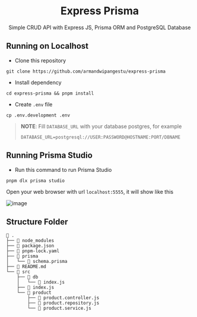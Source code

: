 <h1 align="center">Express Prisma</h1>
<p align="center">Simple CRUD API with Express JS, Prisma ORM and PostgreSQL Database</p>

## Running on Localhost

-   Clone this repository

```shell
git clone https://github.com/armandwipangestu/express-prisma
```

-   Install dependency

```shell
cd express-prisma && pnpm install
```

-   Create `.env` file

```shell
cp .env.development .env
```

> **NOTE**:
> Fill `DATABASE_URL` with your database postgres, for example
>
> ```
> DATABASE_URL=postgresql://USER:PASSWORD@HOSTNAME:PORT/DBNAME
> ```

## Running Prisma Studio

-   Run this command to run Prisma Studio

```shell
pnpm dlx prisma studio
```

Open your web browser with url `localhost:5555`, it will show like this

![image](https://github.com/armandwipangestu/express-prisma/assets/64394320/00d70e37-8b5b-456a-8a4d-c65062cc3abe)

## Structure Folder

```
 .
├──  node_modules
├──  package.json
├──  pnpm-lock.yaml
├──  prisma
│   └──  schema.prisma
├──  README.md
└──  src
    ├──  db
    │   └──  index.js
    ├──  index.js
    └──  product
        ├──  product.controller.js
        ├──  product.repository.js
        └──  product.service.js
```
